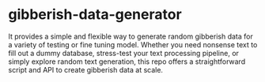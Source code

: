 # gibberish-data-generator
It provides a simple and flexible way to generate random gibberish data for a variety of testing or fine tuning model. Whether you need nonsense text to fill out a dummy database, stress-test your text processing pipeline, or simply explore random text generation, this repo offers a straightforward script and API to create gibberish data at scale.
